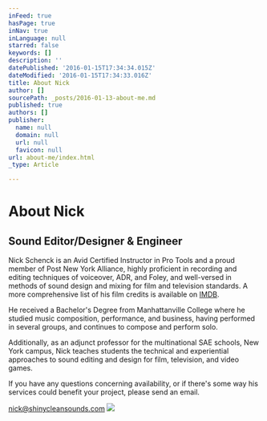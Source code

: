 ```yaml
---
inFeed: true
hasPage: true
inNav: true
inLanguage: null
starred: false
keywords: []
description: ''
datePublished: '2016-01-15T17:34:34.015Z'
dateModified: '2016-01-15T17:34:33.016Z'
title: About Nick
author: []
sourcePath: _posts/2016-01-13-about-me.md
published: true
authors: []
publisher:
  name: null
  domain: null
  url: null
  favicon: null
url: about-me/index.html
_type: Article

---
```

# About Nick

## Sound Editor/Designer & Engineer

Nick Schenck is an Avid
Certified Instructor in Pro Tools and a proud member of Post New York Alliance,
highly proficient in recording and editing techniques of voiceover, ADR, and
Foley, and well-versed in methods of sound design and mixing for film and
television standards. A more comprehensive list of his film credits is available on [IMDB][0].

He received
a Bachelor's Degree from Manhattanville College where he studied music
composition, performance, and business, having performed in several groups, and
continues to compose and perform solo.

Additionally,
as an adjunct professor for the multinational SAE schools, New York campus, Nick teaches students the technical and experiential approaches to sound editing
and design for film, television, and video games.

If you have
any questions concerning availability, or if there's some way his services
could benefit your project, please send an email.

[nick@shinycleansounds.com][1]
![](https://s3-us-west-2.amazonaws.com/the-grid-img/p/cbd96b2f14b97bf66da9198908c6a5644488f0e0.png)

[0]: http://www.imdb.com/name/nm1993521/
[1]: mailto:nick@shinycleansounds.com